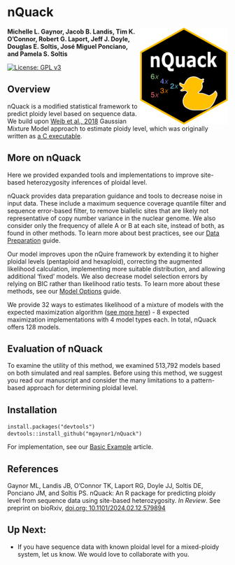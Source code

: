# nQuack

<img align="right" src="man/figures/nQuack.png" width=200> 


**Michelle L. Gaynor, Jacob B. Landis, Tim K. O’Connor, Robert G. Laport, Jeff J. Doyle, Douglas E. Soltis, José Miguel Ponciano, and Pamela S. Soltis**  


[![License: GPL v3](https://img.shields.io/badge/License-GPLv3-blue.svg)](https://www.gnu.org/licenses/gpl-3.0) 

## Overview
nQuack is a modified statistical framework to predict ploidy level based on sequence data. We build upon [Weib et al., 2018](https://doi.org/10.1186/s12859-018-2128-z) Gaussian Mixture Model approach to estimate ploidy level, which was originally written as [a C executable](https://github.com/clwgg/nQuire). 

## More on nQuack
Here we provided expanded tools and implementations to improve site-based heterozygosity inferences of ploidal level. 

nQuack provides data preparation guidance and tools to decrease noise in input data. These include a maximum sequence coverage quantile filter and sequence error-based filter, to remove biallelic sites that are likely not representative of copy number variance in the nuclear genome. We also consider only the frequency of allele A or B at each site, instead of both, as found in other methods. To learn more about best practices, see our [Data Preparation](https://mlgaynor.com/nQuack/articles/DataPreparation.html) guide.

Our model improves upon the nQuire framework by extending it to higher ploidal levels (pentaploid and hexaploid), correcting the augmented likelihood calculation, implementing more suitable distribution, and allowing additional ‘fixed’ models. We also decrease model selection errors by relying on BIC rather than likelihood ratio tests. To learn more about these methods, see our [Model Options](https://mlgaynor.com/nQuack/articles/ModelOptions.html) guide.

We provide 32 ways to estimates likelihood of a mixture of models with the expected maximization algorithm ([see more here](https://mlgaynor.com/nQuack/articles/ModelOptions.html)) - 8 expected maximization implementations with 4 model types each. In total, nQuack offers 128 models.

## Evaluation of nQuack  

To examine the utility of this method, we examined 513,792 models based on both simulated and real samples. Before using this method, we suggest you read our manuscript and consider the many limitations to a pattern-based approach for determining ploidal level.  


## Installation  

```
install.packages("devtools")
devtools::install_github("mgaynor1/nQuack")
```

For implementation, see our [Basic Example](https://mlgaynor.com/nQuack/articles/BasicExample.html) article.

## References 

Gaynor ML, Landis JB, O’Connor TK, Laport RG, Doyle JJ, Soltis DE, Ponciano JM, and Soltis PS. nQuack: An R package for predicting ploidy level from sequence data using site-based heterozygosity. <i>In Review</i>. See preprint on bioRxiv, [doi.org: 10.1101/2024.02.12.579894](https://www.biorxiv.org/content/10.1101/2024.02.12.579894v1)


## Up Next:
 
- If you have sequence data with known ploidal level for a mixed-ploidy system, let us know. We would love to collaborate with you.   

